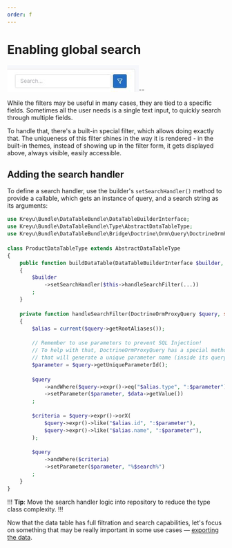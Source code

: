 ```yaml
---
order: f
---
```


# Enabling global search


![Search filter input with the Tabler theme](./../static/global_search.png)--

While the filters may be useful in many cases, they are tied to a specific fields.
Sometimes all the user needs is a single text input, to quickly search through multiple fields.

To handle that, there's a built-in special filter, which allows doing exactly that.
The uniqueness of this filter shines in the way it is rendered - in the built-in themes, instead of showing up in the filter form, it gets displayed above, always visible, easily accessible.

## Adding the search handler

To define a search handler, use the builder's `setSearchHandler()` method to provide a callable,
which gets an instance of query, and a search string as its arguments:

```php # src/DataTable/Type/ProductDataTableType.php
use Kreyu\Bundle\DataTableBundle\DataTableBuilderInterface;
use Kreyu\Bundle\DataTableBundle\Type\AbstractDataTableType;
use Kreyu\Bundle\DataTableBundle\Bridge\Doctrine\Orm\Query\DoctrineOrmProxyQuery;

class ProductDataTableType extends AbstractDataTableType
{
    public function buildDataTable(DataTableBuilderInterface $builder, array $options): void
    {
        $builder
            ->setSearchHandler($this->handleSearchFilter(...))
        ;
    }
    
    private function handleSearchFilter(DoctrineOrmProxyQuery $query, string $search): void
    {
        $alias = current($query->getRootAliases());

        // Remember to use parameters to prevent SQL Injection!
        // To help with that, DoctrineOrmProxyQuery has a special method "getUniqueParameterId",
        // that will generate a unique parameter name (inside its query context), handy!
        $parameter = $query->getUniqueParameterId(); 
        
        $query
            ->andWhere($query->expr()->eq("$alias.type", ":$parameter"))
            ->setParameter($parameter, $data->getValue())
        ;
        
        $criteria = $query->expr()->orX(
            $query->expr()->like("$alias.id", ":$parameter"),
            $query->expr()->like("$alias.name", ":$parameter"),
        );
        
        $query
            ->andWhere($criteria)
            ->setParameter($parameter, "%$search%")
        ;
    }
}
```

!!!
**Tip**: Move the search handler logic into repository to reduce the type class complexity.
!!!

Now that the data table has full filtration and search capabilities, let's focus on something that may be really important in some use cases — [exporting the data](exporting-the-data.md).
